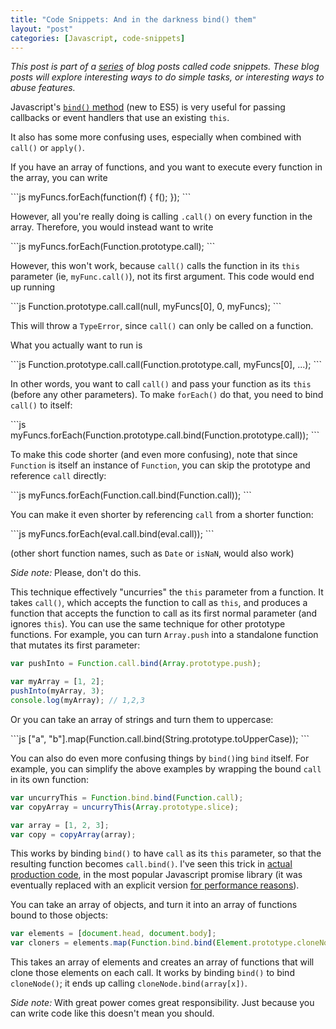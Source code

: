 ```yaml
---
title: "Code Snippets: And in the darkness bind() them"
layout: "post"
categories: [Javascript, code-snippets]
---
```

_This post is part of a [series](/#code-snippets) of blog posts called code snippets.  These blog posts will explore interesting ways to do simple tasks, or interesting ways to abuse features._

Javascript's [`bind()` method](https://developer.mozilla.org/en-US/docs/Web/JavaScript/Reference/Global_Objects/Function/bind) (new to ES5) is very useful for passing callbacks or event handlers that use an existing `this`.

It also has some more confusing uses, especially when combined with `call()` or `apply()`.  

If you have an array of functions, and you want to execute every function in the array, you can write

<div class="small"></div>
```js
myFuncs.forEach(function(f) { f(); });
```

However, all you're really doing is calling `.call()` on every function in the array.
Therefore, you would instead want to write

<div class="small"></div>
```js
myFuncs.forEach(Function.prototype.call);
```

However, this won't work, because `call()` calls the function in its `this` parameter (ie, `myFunc.call()`), not its first argument.  This code would end up running 

<div class="small"></div>
```js
Function.prototype.call.call(null, myFuncs[0], 0, myFuncs);
```

This will throw a `TypeError`, since `call()` can only be called on a function.

What you actually want to run is

<div class="small"></div>
```js
Function.prototype.call.call(Function.prototype.call, myFuncs[0], ...);
```

In other words, you want to call `call()` and pass your function as its `this` (before any other parameters).  To make `forEach()` do that, you need to bind `call()` to itself:

<div class="small"></div>
```js
myFuncs.forEach(Function.prototype.call.bind(Function.prototype.call));
```

To make this code shorter (and even more confusing), note that since `Function` is itself an instance of `Function`, you can skip the prototype and reference `call` directly:

<div class="small"></div>
```js
myFuncs.forEach(Function.call.bind(Function.call));
```

You can make it even shorter by referencing `call` from a shorter function:

<div class="small"></div>
```js
myFuncs.forEach(eval.call.bind(eval.call));
```

(other short function names, such as `Date` or `isNaN`, would also work)

_Side note:_ Please, don't do this.

This technique effectively "uncurries" the `this` parameter from a function.  It takes `call()`, which accepts the function to call as `this`, and produces a function that accepts the function to call as its first normal parameter (and ignores `this`).  You can use the same technique for other prototype functions.  For example, you can turn `Array.push` into a standalone function that mutates its first parameter:

```js
var pushInto = Function.call.bind(Array.prototype.push);

var myArray = [1, 2];
pushInto(myArray, 3);
console.log(myArray); // 1,2,3
```

Or you can take an array of strings and turn them to uppercase:

<div class="small"></div>
```js
["a", "b"].map(Function.call.bind(String.prototype.toUpperCase));
```

You can also do even more confusing things by `bind()`ing `bind` itself.   For example, you can simplify the above examples by wrapping the bound `call` in its own function:

```js
var uncurryThis = Function.bind.bind(Function.call);
var copyArray = uncurryThis(Array.prototype.slice);

var array = [1, 2, 3];
var copy = copyArray(array);
```

This works by binding `bind()` to have `call` as its `this` parameter, so that the resulting function becomes `call.bind()`.  I've seen this trick in [actual production code](https://github.com/kriskowal/q/blob/78131d76e9fdeaee11094f5f4afa9182d801348e/q.js#L123-L124), in the most popular Javascript promise library (it was eventually replaced with an explicit version [for performance reasons](https://github.com/kriskowal/q/blob/75058c0d70d36dd7e814c13493866043df39c858/q.js#L266-L268)).

You can take an array of objects, and turn it into an array of functions bound to those objects:

```js
var elements = [document.head, document.body];
var cloners = elements.map(Function.bind.bind(Element.prototype.cloneNode));
```

This takes an array of elements and creates an array of functions that will clone those elements on each call.  It works by binding `bind()` to bind `cloneNode()`; it ends up calling `cloneNode.bind(array[x])`.  

_Side note:_ With great power comes great responsibility.  Just because you can write code like this doesn't mean you should.
